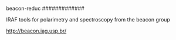 beacon-reduc
#############

IRAF tools for polarimetry and spectroscopy from the beacon group

http://beacon.iag.usp.br/
